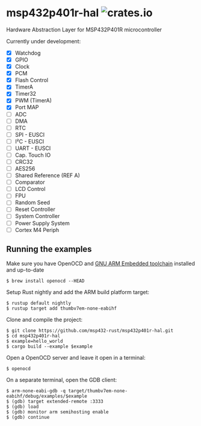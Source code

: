 # msp432p401r-hal ![crates.io](https://img.shields.io/crates/v/msp432p401r-hal.svg)

Hardware Abstraction Layer for MSP432P401R microcontroller

Currently under development:
- [X] Watchdog
- [X] GPIO
- [X] Clock
- [X] PCM
- [X] Flash Control
- [X] TimerA
- [X] Timer32
- [X] PWM (TimerA)
- [X] Port MAP
- [ ] ADC
- [ ] DMA
- [ ] RTC
- [ ] SPI - EUSCI
- [ ] I²C - EUSCI
- [ ] UART - EUSCI
- [ ] Cap. Touch IO
- [ ] CRC32
- [ ] AES256
- [ ] Shared Reference (REF A)
- [ ] Comparator
- [ ] LCD Control
- [ ] FPU
- [ ] Random Seed
- [ ] Reset Controller
- [ ] System Controller
- [ ] Power Supply System
- [ ] Cortex M4 Periph 

## Running the examples

Make sure you have OpenOCD and [GNU ARM Embedded toolchain](https://developer.arm.com/tools-and-software/open-source-software/developer-tools/gnu-toolchain/gnu-rm/downloads) installed and up-to-date

```shell
$ brew install openocd --HEAD
```

Setup Rust nightly and add the ARM build platform target:

```shell
$ rustup default nightly
$ rustup target add thumbv7em-none-eabihf
```

Clone and compile the project:

```shell
$ git clone https://github.com/msp432-rust/msp432p401r-hal.git
$ cd msp432p401r-hal
$ example=hello_world
$ cargo build --example $example
```

Open a OpenOCD server and leave it open in a terminal:

```shell
$ openocd
```

On a separate terminal, open the GDB client:

```shell
$ arm-none-eabi-gdb -q target/thumbv7em-none-eabihf/debug/examples/$example
$ (gdb) target extended-remote :3333
$ (gdb) load
$ (gdb) monitor arm semihosting enable
$ (gdb) continue
```
